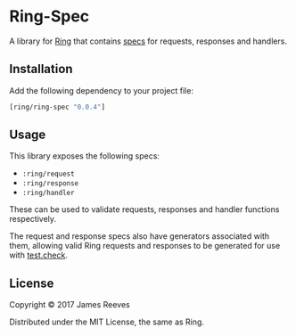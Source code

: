 # Ring-Spec

A library for [Ring][] that contains [specs][] for requests, responses
and handlers.

[ring]:  https://github.com/ring-clojure/ring
[specs]: http://clojure.org/about/spec

## Installation

Add the following dependency to your project file:

```clojure
[ring/ring-spec "0.0.4"]
```

## Usage

This library exposes the following specs:

* `:ring/request`
* `:ring/response`
* `:ring/handler`

These can be used to validate requests, responses and handler
functions respectively.

The request and response specs also have generators associated with
them, allowing valid Ring requests and responses to be generated for
use with [test.check][].

[test.check]: https://github.com/clojure/test.check

## License

Copyright © 2017 James Reeves

Distributed under the MIT License, the same as Ring.

